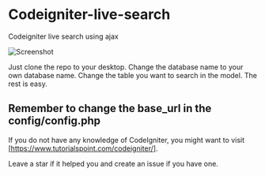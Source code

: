 # Codeigniter-live-search
Codeigniter live search using ajax

![Screenshot](image.png)


Just clone the repo to your desktop. Change the database name to your own database name. Change the table you want to search in the model. The rest is easy.

## Remember to change the base_url in the config/config.php 

If you do not have any knowledge of CodeIgniter, you might want to visit [https://www.tutorialspoint.com/codeigniter/].

Leave a star if it helped you and create an issue if you have one.
